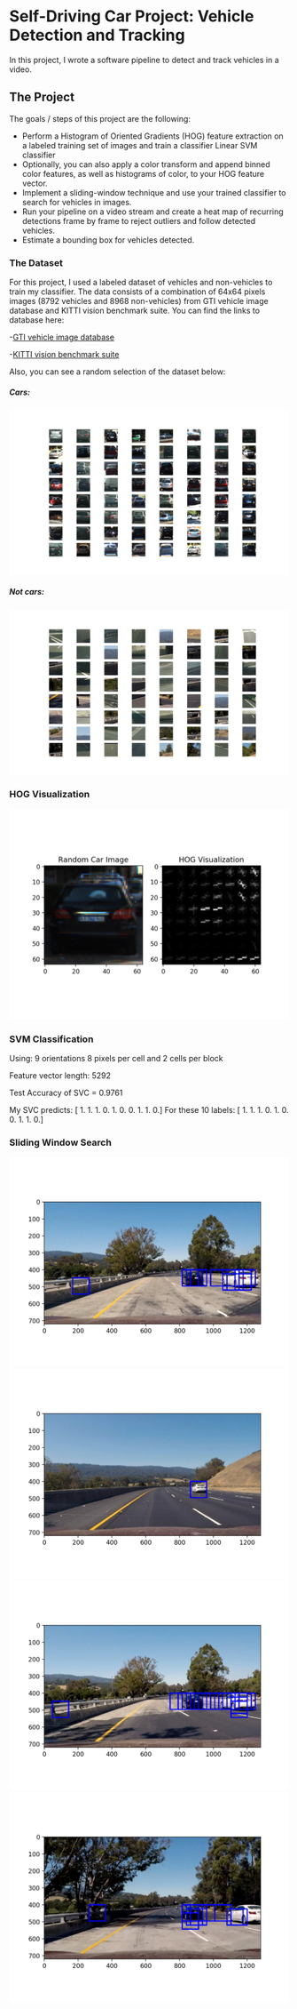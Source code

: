 # Self-Driving Car Project: Vehicle Detection and Tracking

In this project, I wrote a software pipeline to detect and track vehicles in a video.

The Project
---

The goals / steps of this project are the following:

* Perform a Histogram of Oriented Gradients (HOG) feature extraction on a labeled training set of images and train a classifier Linear SVM classifier
* Optionally, you can also apply a color transform and append binned color features, as well as histograms of color, to your HOG feature vector. 
* Implement a sliding-window technique and use your trained classifier to search for vehicles in images.
* Run your pipeline on a video stream and create a heat map of recurring detections frame by frame to reject outliers and follow detected vehicles.
* Estimate a bounding box for vehicles detected.

### The Dataset

For this project, I used a labeled dataset of vehicles and non-vehicles to train my classifier. The data consists of a combination of 64x64 pixels images (8792 vehicles and 8968 non-vehicles) from GTI vehicle image database and KITTI vision benchmark suite. You can find the links to database here:

-[GTI vehicle image database](http://www.gti.ssr.upm.es/data/Vehicle_database.html)

-[KITTI vision benchmark suite](http://www.cvlibs.net/datasets/kitti/)

Also, you can see a random selection of the dataset below:

##### Cars:
<img src=output_images/Cars.png />

##### Not cars:
<img src=output_images/notCars.png />

### HOG Visualization

<img src=output_images/HOGVis.png />

### SVM Classification

Using: 9 orientations 8 pixels per cell and 2 cells per block

Feature vector length: 5292

Test Accuracy of SVC =  0.9761

My SVC predicts:  [ 1.  1.  1.  0.  1.  0.  0.  1.  1.  0.]
For these 10 labels:  [ 1.  1.  1.  0.  1.  0.  0.  1.  1.  0.]

### Sliding Window Search

<img src=output_images/SlidingWindow1.png />
<img src=output_images/SlidingWindow2.png />
<img src=output_images/SlidingWindow3.png />
<img src=output_images/SlidingWindow4.png />